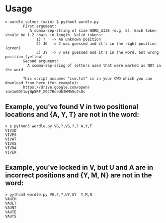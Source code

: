 # Usage
```
> wordle_solver (main) $ python3 wordle.py
        First argument:
           A comma-sep-string of size WORD_SIZE (e.g. 5). Each token should be 1-2 chars in length. Valid tokens:
              1) ?   -> An unknown position
              2) JG  -> J was guessed and it's in the right position (green)
              3) JY  -> J was guessed and it's in the word, but wrong position (yellow)
        Second argument:
          A comma-sep-sring of letters used that were marked as NOT in the word
          
        This script assumes "csw.txt" is in your CWD which you can download from here (for example): 
        https://drive.google.com/open?id=1oGDf1wjWp5RF_X9C7HoedhIWMh5uJs8s
```

## Example, you've found V in two positional locations and {A, Y, T} are not in the word:
```
> $ python3 wordle.py VG,?,VG,?,? A,Y,T
VIVID
VIVES
VIVAT
VIVAS
VIVDA
VIVER
```

## Example, you've locked in V, but U and A are in incorrect positions and {Y, M, N} are not in the word:
```
> python3 wordle.py VG,?,?,UY,AY  Y,M,N
VAUCH
VAULT
VAUNT
VAUTE
VAUTS
```